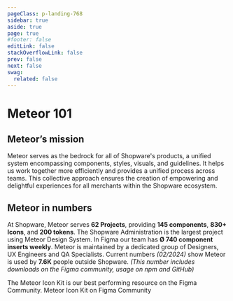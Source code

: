 ```yaml
---
pageClass: p-landing-768
sidebar: true
aside: true
page: true
#footer: false
editLink: false
stackOverflowLink: false
prev: false
next: false
swag:
  related: false
---
```


<script setup>
import Contribute from "../components/banner/Contribute.vue";
</script>

# Meteor 101
<div class="mb-[48px]">

## Meteor’s mission
  Meteor serves as the bedrock for all of Shopware's products, a unified system encompassing components, styles, visuals, and guidelines. It helps us work together more efficiently and provides a unified process across teams. This collective approach ensures the creation of empowering and delightful experiences for all merchants within the Shopware ecosystem.


<Contribute
title="Be part of Meteor"
copy="We believe in Open-Source software – we listen to our Community and build Meteor in collaboration with merchants, developers and designers. The best and brightest ideas come from you. If you wish to contribute to the Meteor Design System, please read our contributing guidelines for a smooth start."
btn="true"
page="/foundations/contributions"
/>

## Meteor in numbers

At Shopware, Meteor serves **62 Projects**, providing **145 components**, **830+ Icons**, and **200 tokens**.
The Shopware Administration is the largest project using Meteor Design System. In Figma our team has **Ø 740 component inserts weekly**. Meteor is maintained by a dedicated group of Designers, UX Engineers and QA Specialists.
Current numbers _(02/2024)_ show Meteor is used by **7.6K** people outside Shopware. _(This number includes downloads on the Figma community, usage on npm and GitHub)_

The Meteor Icon Kit is our best performing resource on the Figma Community. 
  <SwagBtn href="https://www.figma.com/community/file/1032564947404478461/meteor-icon-kit-5-2-1-shopware" target="_blank" class="--contrast --sm" icon="figma" icon-at="start">Meteor Icon Kit on Figma Community</SwagBtn>
</div>